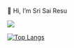 👋 Hi, I’m Sri Sai Resu

![](https://komarev.com/ghpvc/?username=imkingofuniverse&label=PROFILE+VIEWS)


[![Top Langs](https://github-readme-stats.vercel.app/api/top-langs/?username=imkingofuniverse&layout=compact)](https://github.com/yushi1007)

<!---
imkingofuniverse/imkingofuniverse is a ✨ special ✨ repository because its `README.md` (this file) appears on your GitHub profile.
You can click the Preview link to take a look at your changes.
--->
